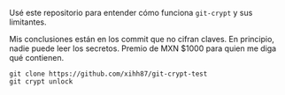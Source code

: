 Usé este repositorio para entender cómo funciona `git-crypt` y sus limitantes.

Mis conclusiones están en los commit que no cifran claves. En principio, nadie puede leer los secretos. Premio de MXN $1000 para quien me diga qué contienen.

```
git clone https://github.com/xihh87/git-crypt-test
git crypt unlock
```
